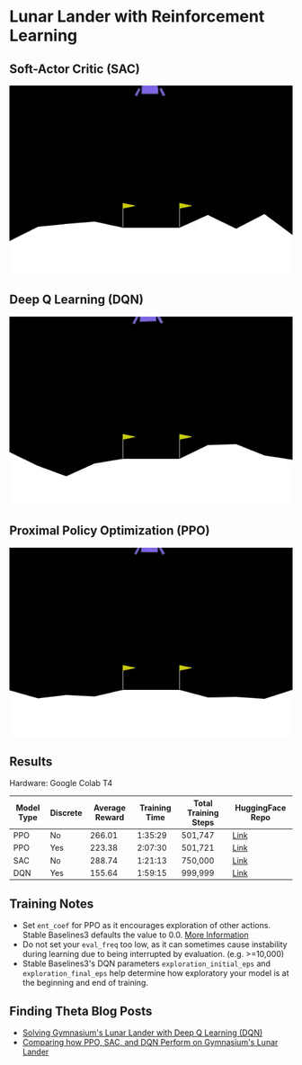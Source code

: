 # Lunar Lander with Reinforcement Learning

## Soft-Actor Critic (SAC)

![](/Images/sac_lunar_lander.gif)

## Deep Q Learning (DQN)

![](/Images/dqn_lunar_lander.gif)

## Proximal Policy Optimization (PPO)

![](/Images/ppo_lunar_lander.gif)

## Results
Hardware: Google Colab T4

| Model Type | Discrete | Average Reward| Training Time | Total Training Steps | HuggingFace Repo                                                   |
|------------|----------|---------------|---------------|----------------------|--------------------------------------------------------------------|
| PPO        | No       | 266.01        | 1:35:29       | 501,747              | [Link](https://huggingface.co/kuds/rl-lunar-lander-ppo)            |
| PPO        | Yes      | 223.38        | 2:07:30       | 501,721              | [Link](https://huggingface.co/kuds/rl-lunar-lander-continuous-ppo) |
| SAC        | No       | 288.74        | 1:21:13       | 750,000              | [Link](https://huggingface.co/kuds/rl-lunar-lander-sac)            |
| DQN        | Yes      | 155.64        | 1:59:15       | 999,999              | [Link](https://huggingface.co/kuds/rl-lunar-lander-dqn)            |

## Training Notes
- Set `ent_coef` for PPO as it encourages exploration of other actions. Stable Baselines3 defaults the value to 0.0. [More Information](https://www.youtube.com/watch?v=1ppslywmIPs)
- Do not set your `eval_freq` too low, as it can sometimes cause instability during learning due to being interrupted by evaluation. (e.g. >=10,000)
- Stable Baselines3's DQN parameters `exploration_initial_eps` and `exploration_final_eps` help determine how exploratory your model is at the beginning and end of training.

## Finding Theta Blog Posts
- [Solving Gymnasium's Lunar Lander with Deep Q Learning (DQN)](https://www.findingtheta.com/blog/solving-gymnasiums-lunar-lander-with-deep-q-learning-dqn)
- [Comparing how PPO, SAC, and DQN Perform on Gymnasium's Lunar Lander](https://www.findingtheta.com/blog/comparing-how-ppo-sac-and-dqn-perform-on-gymnasiums-lunar-lander)
